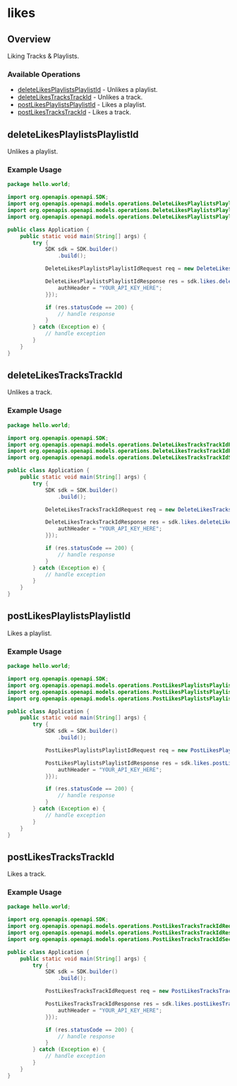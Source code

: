 # likes

## Overview

Liking Tracks & Playlists.

### Available Operations

* [deleteLikesPlaylistsPlaylistId](#deletelikesplaylistsplaylistid) - Unlikes a playlist.
* [deleteLikesTracksTrackId](#deletelikestrackstrackid) - Unlikes a track.
* [postLikesPlaylistsPlaylistId](#postlikesplaylistsplaylistid) - Likes a playlist.
* [postLikesTracksTrackId](#postlikestrackstrackid) - Likes a track.

## deleteLikesPlaylistsPlaylistId

Unlikes a playlist.

### Example Usage

```java
package hello.world;

import org.openapis.openapi.SDK;
import org.openapis.openapi.models.operations.DeleteLikesPlaylistsPlaylistIdRequest;
import org.openapis.openapi.models.operations.DeleteLikesPlaylistsPlaylistIdResponse;
import org.openapis.openapi.models.operations.DeleteLikesPlaylistsPlaylistIdSecurity;

public class Application {
    public static void main(String[] args) {
        try {
            SDK sdk = SDK.builder()
                .build();

            DeleteLikesPlaylistsPlaylistIdRequest req = new DeleteLikesPlaylistsPlaylistIdRequest(715190L);            

            DeleteLikesPlaylistsPlaylistIdResponse res = sdk.likes.deleteLikesPlaylistsPlaylistId(req, new DeleteLikesPlaylistsPlaylistIdSecurity("quibusdam") {{
                authHeader = "YOUR_API_KEY_HERE";
            }});

            if (res.statusCode == 200) {
                // handle response
            }
        } catch (Exception e) {
            // handle exception
        }
    }
}
```

## deleteLikesTracksTrackId

Unlikes a track.

### Example Usage

```java
package hello.world;

import org.openapis.openapi.SDK;
import org.openapis.openapi.models.operations.DeleteLikesTracksTrackIdRequest;
import org.openapis.openapi.models.operations.DeleteLikesTracksTrackIdResponse;
import org.openapis.openapi.models.operations.DeleteLikesTracksTrackIdSecurity;

public class Application {
    public static void main(String[] args) {
        try {
            SDK sdk = SDK.builder()
                .build();

            DeleteLikesTracksTrackIdRequest req = new DeleteLikesTracksTrackIdRequest(602763L);            

            DeleteLikesTracksTrackIdResponse res = sdk.likes.deleteLikesTracksTrackId(req, new DeleteLikesTracksTrackIdSecurity("nulla") {{
                authHeader = "YOUR_API_KEY_HERE";
            }});

            if (res.statusCode == 200) {
                // handle response
            }
        } catch (Exception e) {
            // handle exception
        }
    }
}
```

## postLikesPlaylistsPlaylistId

Likes a playlist.

### Example Usage

```java
package hello.world;

import org.openapis.openapi.SDK;
import org.openapis.openapi.models.operations.PostLikesPlaylistsPlaylistIdRequest;
import org.openapis.openapi.models.operations.PostLikesPlaylistsPlaylistIdResponse;
import org.openapis.openapi.models.operations.PostLikesPlaylistsPlaylistIdSecurity;

public class Application {
    public static void main(String[] args) {
        try {
            SDK sdk = SDK.builder()
                .build();

            PostLikesPlaylistsPlaylistIdRequest req = new PostLikesPlaylistsPlaylistIdRequest(544883L);            

            PostLikesPlaylistsPlaylistIdResponse res = sdk.likes.postLikesPlaylistsPlaylistId(req, new PostLikesPlaylistsPlaylistIdSecurity("illum") {{
                authHeader = "YOUR_API_KEY_HERE";
            }});

            if (res.statusCode == 200) {
                // handle response
            }
        } catch (Exception e) {
            // handle exception
        }
    }
}
```

## postLikesTracksTrackId

Likes a track.

### Example Usage

```java
package hello.world;

import org.openapis.openapi.SDK;
import org.openapis.openapi.models.operations.PostLikesTracksTrackIdRequest;
import org.openapis.openapi.models.operations.PostLikesTracksTrackIdResponse;
import org.openapis.openapi.models.operations.PostLikesTracksTrackIdSecurity;

public class Application {
    public static void main(String[] args) {
        try {
            SDK sdk = SDK.builder()
                .build();

            PostLikesTracksTrackIdRequest req = new PostLikesTracksTrackIdRequest(423655L);            

            PostLikesTracksTrackIdResponse res = sdk.likes.postLikesTracksTrackId(req, new PostLikesTracksTrackIdSecurity("error") {{
                authHeader = "YOUR_API_KEY_HERE";
            }});

            if (res.statusCode == 200) {
                // handle response
            }
        } catch (Exception e) {
            // handle exception
        }
    }
}
```

